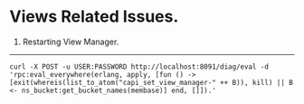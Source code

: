 Views Related Issues.
====================
1. Restarting View Manager.
----
`curl -X POST -u USER:PASSWORD http://localhost:8091/diag/eval -d 'rpc:eval_everywhere(erlang, apply, [fun () -> [exit(whereis(list_to_atom("capi_set_view_manager-" ++ B)), kill) || B <- ns_bucket:get_bucket_names(membase)] end, []]).'
`
